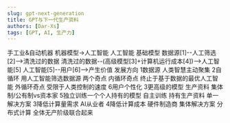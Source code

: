 ```yaml
---
slug: gpt-next-generation
title: GPT与下一代生产资料
authors: [Dar-Xs]
tags: [GPT, AI, 生产力]
---
```


手工业&自动机器
    机器模型->人工智能
人工智能
    基础模型
        数据源[1]--人工筛选[2]-->清洗过的数据
        清洗过的数据--(高级模型[3]+计算机运行成本[4])-->人工智能[5]
        人工智能[5]--用户[6]-->产生价值
发展方向
    1数据源
        人类智慧主动聚集
    2自循环
        用人工智能筛选数据源
        两个奇点
            内循环奇点
                终止于基于数据的最优人工智能
            外循环奇点
                受限于人类控制的速度
    6用户个性化
    3更高级的模型
生产资料
    集体制/公有制vs资本家
    5独立训练一个个人持有的模型
        自主训练
    持有生产资料
        单一解决方案
            3降低计算量需求
                AI从业者
            4降低计算成本
                硬件制造商
        集体解决方案
            分布式计算
                全体无产阶级联合起来
